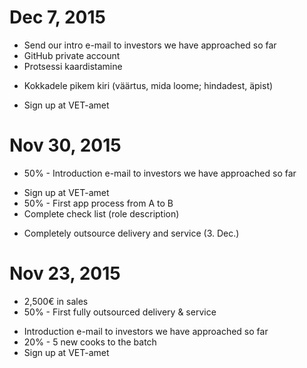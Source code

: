 # Dec 7, 2015
* Send our intro e-mail to investors we have approached so far
* GitHub private account
* Protsessi kaardistamine
+ Kokkadele pikem kiri (väärtus, mida loome; hindadest, äpist)
* Sign up at VET-amet

# Nov 30, 2015
+ 50% - Introduction e-mail to investors we have approached so far
- Sign up at VET-amet
- 50% - First app process from A to B
- Complete check list (role description)
+ Completely outsource delivery and service (3. Dec.)

# Nov 23, 2015
+ 2,500€ in sales
+ 50% - First fully outsourced delivery & service
- Introduction e-mail to investors we have approached so far
- 20% - 5 new cooks to the batch
- Sign up at VET-amet
